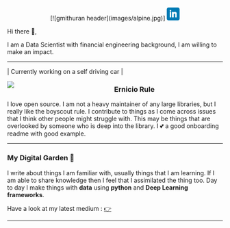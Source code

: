 
<p align='center'>
[![gmithuran header](images/alpine.jpg)]
<a href="https://www.linkedin.com/in/gmithuran/"><img height="30" src="images/linkedin.png"></a>
</p>

Hi there 👋,

I am a Data Scientist with financial engineering background, I am willing to make an impact. 

 
  ---
 | Currently working on a self driving car |
 <p>
  <img width="250" align='left' src="https://google.com">
</p>
 
### Ernicio Rule

I love open source.  I am not a heavy maintainer of any large libraries, but I really like the boyscout rule.  I contribute to things as I come across issues that I think other people might struggle with.  This may be things that are overlooked by someone who is deep into the library.  I 💕 a good onboarding readme with good example.

 ---

### My Digital Garden 🌱

I write about things I am familiar with, usually things that I am learning. If I am able to share knowledge then I feel that I assimilated the thing too. Day to day I make things with **data** using **python** and **Deep Learning frameworks**. 

Have a look at my latest medium : [👉](https://medium.com/)


---
